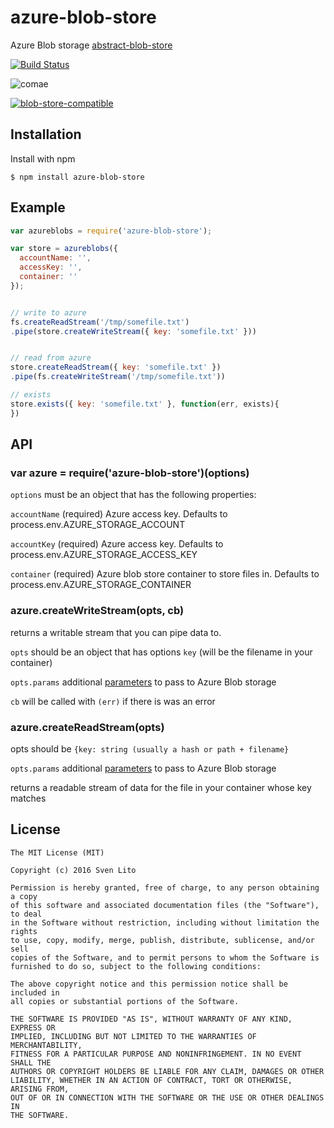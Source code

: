 
# azure-blob-store

  Azure Blob storage [abstract-blob-store](http://npmrepo.com/abstract-blob-store)

  [![Build Status](https://travis-ci.org/svnlto/azure-blob-store.svg)](https://travis-ci.org/svnlto/azure-blob-store)

  ![comae](https://img.shields.io/badge/Development%20sponsored%20by-Comae%20Technologies-green.svg)


  [![blob-store-compatible](https://raw.githubusercontent.com/maxogden/abstract-blob-store/master/badge.png)](https://github.com/maxogden/abstract-blob-store)

## Installation

  Install with npm

    $ npm install azure-blob-store

## Example

```js
var azureblobs = require('azure-blob-store');

var store = azureblobs({
  accountName: '',
  accessKey: '',
  container: ''
});


// write to azure
fs.createReadStream('/tmp/somefile.txt')
.pipe(store.createWriteStream({ key: 'somefile.txt' }))


// read from azure
store.createReadStream({ key: 'somefile.txt' })
.pipe(fs.createWriteStream('/tmp/somefile.txt'))

// exists
store.exists({ key: 'somefile.txt' }, function(err, exists){
})
```

## API

### var azure = require('azure-blob-store')(options)

`options` must be an object that has the following properties:

`accountName` (required) Azure access key. Defaults to process.env.AZURE_STORAGE_ACCOUNT

`accountKey` (required) Azure access key. Defaults to process.env.AZURE_STORAGE_ACCESS_KEY

`container` (required) Azure blob store container to store files in. Defaults to process.env.AZURE_STORAGE_CONTAINER


### azure.createWriteStream(opts, cb)

returns a writable stream that you can pipe data to.

`opts` should be an object that has options `key` (will be the filename in
your container)

`opts.params` additional [parameters](https://azure.microsoft.com/en-us/documentation/articles/storage-nodejs-how-to-use-blob-storage/#set-up-an-azure-storage-connection) to pass to Azure Blob storage

`cb` will be called with `(err)` if there is was an error

### azure.createReadStream(opts)

opts should be `{key: string (usually a hash or path + filename}`

`opts.params` additional [parameters](https://azure.microsoft.com/en-us/documentation/articles/storage-nodejs-how-to-use-blob-storage/#set-up-an-azure-storage-connection) to pass to Azure Blob storage

returns a readable stream of data for the file in your container whose key matches

## License

    The MIT License (MIT)

    Copyright (c) 2016 Sven Lito

    Permission is hereby granted, free of charge, to any person obtaining a copy
    of this software and associated documentation files (the "Software"), to deal
    in the Software without restriction, including without limitation the rights
    to use, copy, modify, merge, publish, distribute, sublicense, and/or sell
    copies of the Software, and to permit persons to whom the Software is
    furnished to do so, subject to the following conditions:

    The above copyright notice and this permission notice shall be included in
    all copies or substantial portions of the Software.

    THE SOFTWARE IS PROVIDED "AS IS", WITHOUT WARRANTY OF ANY KIND, EXPRESS OR
    IMPLIED, INCLUDING BUT NOT LIMITED TO THE WARRANTIES OF MERCHANTABILITY,
    FITNESS FOR A PARTICULAR PURPOSE AND NONINFRINGEMENT. IN NO EVENT SHALL THE
    AUTHORS OR COPYRIGHT HOLDERS BE LIABLE FOR ANY CLAIM, DAMAGES OR OTHER
    LIABILITY, WHETHER IN AN ACTION OF CONTRACT, TORT OR OTHERWISE, ARISING FROM,
    OUT OF OR IN CONNECTION WITH THE SOFTWARE OR THE USE OR OTHER DEALINGS IN
    THE SOFTWARE.
